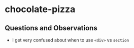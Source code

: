 # chocolate-pizza

## Questions and Observations
- I get very confused about when to use `<div>` vs `section`